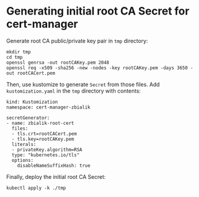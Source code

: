 # Generating initial root CA Secret for cert-manager


Generate root CA public/private key pair in `tmp` directory:
```
mkdir tmp
cd tmp
openssl genrsa -out rootCAKey.pem 2048
openssl req -x509 -sha256 -new -nodes -key rootCAKey.pem -days 3650 -out rootCACert.pem
```

Then, use kustomize to generate `Secret` from those files. Add `kustomization.yaml` in the `tmp` directory with contents:
```
kind: Kustomization
namespace: cert-manager-zbialik

secretGenerator:
- name: zbialik-root-cert
  files:
  - tls.crt=rootCACert.pem
  - tls.key=rootCAKey.pem
  literals:
  - privateKey.algorithm=RSA
  type: "kubernetes.io/tls"
  options:
    disableNameSuffixHash: true
```

Finally, deploy the initial root CA Secret:
```
kubectl apply -k ./tmp
```